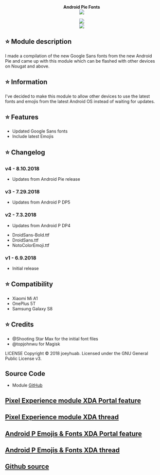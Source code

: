 <p align="center">
<b> Android Pie Fonts </b><br>
  <img src="https://images.idgesg.net/images/article/2018/08/android-pie-logo-100766752-large.jpg">
</p>

<p align="center">
 <a href="https://forum.xda-developers.com/mi-a1/themes/magisk-android-p-fonts-emojis-t3801510"><img src="https://img.shields.io/badge/XDA-Thread-orange.svg"></a><br /><a href="https://t.me/PIX3LIFY"><img src="https://img.shields.io/badge/Telegram-Channel-blue.svg"></a>
</p>

## ⭐ Module description
I made a compilation of the new Google Sans fonts from the new Android Pie and came up with this module which can be flashed with other devices on Nougat and above.

## ⭐ Information
I've decided to make this module to allow other devices to use the latest fonts and emojis from the latest Android OS instead of waiting for updates.

## ⭐ Features
* Updated Google Sans fonts
* Include latest Emojis

## ⭐ Changelog
### v4 - 8.10.2018
* Updates from Android Pie release

### v3 - 7.29.2018
* Updates from Android P DP5

### v2 - 7.3.2018 
* Updates from Android P DP4
- DroidSans-Bold.ttf
- DroidSans.ttf
- NotoColorEmoji.ttf

### v1 - 6.9.2018
* Initial release

## ⭐ Compatibility
* Xiaomi Mi A1
* OnePlus 5T
* Samsung Galaxy S8

## ⭐ Credits
* @Shooting Star Max for the initial font files
* @topjohnwu for Magisk

LICENSE
Copyright © 2018 joeyhuab. Licensed under the GNU General Public License v3.

## Source Code
* Module [GitHub](https://github.com/joeyhuab/Android-P-Fonts-Emojis)

## [Pixel Experience module XDA Portal feature](https://www.xda-developers.com/pixel-2-experience-magisk-module/)
## [Pixel Experience module XDA thread](https://forum.xda-developers.com/apps/magisk/module-pixel-2-experience-t3757137/)
## [Android P Emojis & Fonts XDA Portal feature](https://www.xda-developers.com/android-p-emoji-fonts-magisk-module/)
## [Android P Emojis & Fonts XDA thread](https://forum.xda-developers.com/mi-a1/themes/magisk-android-p-fonts-emojis-t3801510#post76761552)
## [Github source](https://github.com/joeyhuab/Android-P-Fonts-Emojis/)
